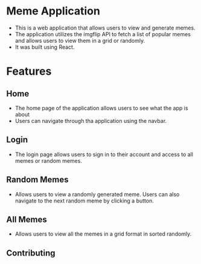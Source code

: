 # Meme Application 
- This is a web application that allows users to view and generate memes. 
- The application utilizes the imgflip API to fetch a list of popular memes and allows users to view them in a grid or randomly.
- It was built using React.

# Features 
## Home 
- The home page of the application allows users to see what the app is about
- Users can navigate through tha application using the navbar.

## Login
- The login page allows users to sign in to their account and access to all memes or random memes.

## Random Memes
- Allows users to view a randomly generated meme. Users can also navigate to the next random meme by clicking a button.

## All Memes
- Allows users to view all the memes in a grid format in sorted randomly.

## Contributing 
